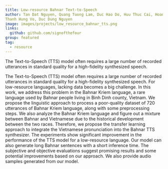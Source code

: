 ```yaml
---
title: Low-resource Bahnar Text-to-Speech
author: Tan Dat Nguyen, Quang Tuong Lam, Duc Hao Do, Huu Thuc Cai, Hoang Suong Nguyen,
Thanh Hung Vo, Duc Dung Nguyen
image: images/projects/low_resource_bahnar_tts.png
links:
  github: github.com/signofthefour
group: featured
tag:
  - resource
---
```


<!-- excerpt start -->
The Text-to-Speech (TTS) model often requires a large number of recorded utterances in standard quality for a high-fidelity synthesized speech. 
<!-- excerpt end -->

The Text-to-Speech (TTS) model often requires a large number of recorded utterances in standard quality for a high-fidelity synthesized speech. For low-resource languages, lacking data becomes a big challenge. In this work, we address this problem in the Bahnar Kriem language, a rare language used by Bahnar people living in Binh Dinh county, Vietnam. We propose the linguistic approach to process a poor-quality dataset of 720 utterances of Bahnar Kriem language, along with some preprocessing steps. We also analyze the Bahnar Kriem language and figure out a mixture between Bahnar and Vietnamese due to the historical development between the two races. Therefore, we propose the transfer learning approach to integrate the Vietnamese pronunciation into the Bahnar TTS synthesizer. The experiments show significant improvement in the performance of the TTS model for a low-resource language. Our model can also generate long Bahnar sentences with a short inference time. The subjective and objective evaluations suggest promising results and some potential improvements based on our approach. We also provide audio samples generated from our model.